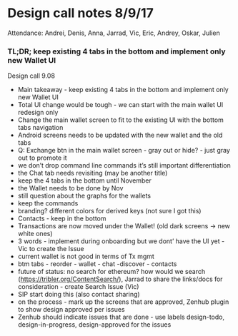 # Design call notes 8/9/17

Attendance: Andrei, Denis, Anna, Jarrad, Vic, Eric, Andrey, Oskar, Julien

### TL;DR; keep existing 4 tabs in the bottom and implement only new Wallet UI

Design call 9.08
- Main takeaway - keep existing 4 tabs in the bottom and implement only new Wallet UI
- Total UI change would be tough - we can start with the main wallet UI redesign only
- Change the main wallet screen to fit to the existing UI with the bottom tabs navigation 
- Android screens needs to be updated with the new wallet and the old tabs
- Q: Exchange btn in the main wallet screen - gray out or hide? - just gray out to promote it
- we don’t drop command line commands it’s still important differentiation
- the Chat tab needs revisiting (may be another title)
- keep the 4 tabs in the bottom until November 
- the Wallet needs to be done by Nov
- still question about the graphs for the wallets
- keep the commands
- branding? different colors for derived keys (not sure I got this)
- Contacts - keep in the bottom
- Transactions are now moved under the Wallet! (old dark screens -> new white ones)
- 3 words - implement during onboarding but we dont’ have the UI yet - Vic to create the Issue
- current wallet is not good in terms of Tx mgmt
- btm tabs - reorder - wallet - chat -discover - contacts
- future of status: no search for ethereum? how would we search (https://tribler.org/ContentSearch/), Jarrad to share the links/docs for consideration - create Search Issue (Vic)
- SIP start doing this (also contact sharing)
- on the process - mark up the screens that are approved, Zenhub plugin to show design approved per issues
- Zenhub should indicate issues that are done - use labels design-todo, design-in-progress, design-approved for the issues